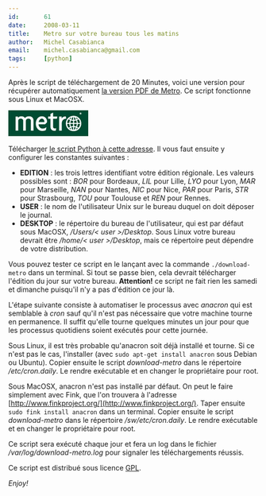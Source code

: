 ```yaml
---
id:       61
date:     2008-03-11
title:    Metro sur votre bureau tous les matins
author:   Michel Casabianca
email:    michel.casabianca@gmail.com
tags:     [python]
---
```


Après le script de téléchargement de 20 Minutes, voici une version pour récupérer automatiquement [la version PDF de Metro](http://metrofrance.com/fr/pdf/). Ce script fonctionne sous Linux et MacOSX.

<!--more-->

![Logo Métro](logo-metro.png)

Télécharger [le script Python à cette adresse](http://www.sweetohm.net/arc/download-metro.zip). Il vous faut ensuite y configurer les constantes suivantes :

- **EDITION** : les trois lettres identifiant votre édition régionale. Les valeurs possibles sont : *BOR* pour Bordeaux, *LIL* pour Lille, *LYO* pour Lyon, *MAR* pour Marseille, *NAN* pour Nantes, *NIC* pour Nice, *PAR* pour Paris, *STR* pour Strasbourg, *TOU* pour Toulouse et *REN* pour Rennes.
- **USER** : le nom de l'utilisateur Unix sur le bureau duquel on doit déposer le journal.
- **DESKTOP** : le répertoire du bureau de l'utilisateur, qui est par défaut sous MacOSX, */Users/< user >/Desktop*. Sous Linux votre bureau devrait être */home/< user >/Desktop*, mais ce répertoire peut dépendre de votre distribution.


Vous pouvez tester ce script en le lançant avec la commande `./download-metro` dans un terminal. Si tout se passe bien, cela devrait télécharger l'édition du jour sur votre bureau. **Attention!** ce script ne fait rien les samedi et dimanche puisqu'il n'y a pas d'édition ce jour là.

L'étape suivante consiste à automatiser le processus avec *anacron* qui est semblable à *cron* sauf qu'il n'est pas nécessaire que votre machine tourne en permanence. Il suffit qu'elle tourne quelques minutes un jour pour que les processus quotidiens soient exécutés pour cette journée.

Sous Linux, il est très probable qu'anacron soit déjà installé et tourne. Si ce n'est pas le cas, l'installer (avec `sudo apt-get install anacron` sous Debian ou Ubuntu). Copier ensuite le script *download-metro* dans le répertoire */etc/cron.daily*. Le rendre exécutable et en changer le propriétaire pour root.

Sous MacOSX, anacron n'est pas installé par défaut. On peut le faire simplement avec Fink, que l'on trouvera à l'adresse [http://www.finkproject.org/](http://www.finkproject.org/). Taper ensuite `sudo fink install anacron` dans un terminal. Copier ensuite le script *download-metro* dans le répertoire */sw/etc/cron.daily*. Le rendre exécutable et en changer le propriétaire pour root.

Ce script sera exécuté chaque jour et fera un log dans le fichier */var/log/download-metro.log* pour signaler les téléchargements réussis.

Ce script est distribué sous licence [GPL](http://www.gnu.org/licenses/gpl.html).

*Enjoy!*

